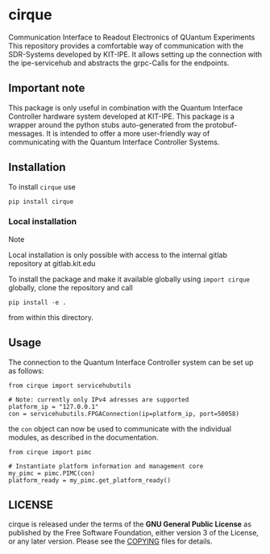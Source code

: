 # cirque
Communication Interface to Readout Electronics of QUantum Experiments
This repository provides a comfortable way of communication with the SDR-Systems developed by KIT-IPE.
It allows setting up the connection with the ipe-servicehub and abstracts the grpc-Calls for the endpoints.

## Important note
This package is only useful in combination with the Quantum Interface Controller hardware system developed at KIT-IPE.
This package is a wrapper around the python stubs auto-generated from the protobuf-messages. It is intended to offer a more user-friendly way of communicating with the Quantum Interface Controller Systems.

## Installation

To install `cirque` use

```shell
pip install cirque
```

### Local installation

> [!note]
> Local installation is only possible with access to the internal gitlab repository at gitlab.kit.edu

To install the package and make it available globally using `import cirque` globally, clone the repository and call
```shell
pip install -e .
```
from within this directory.


## Usage

The connection to the Quantum Interface Controller system can be set up as follows:

```shell
from cirque import servicehubutils

# Note: currently only IPv4 adresses are supported
platform_ip = "127.0.0.1"
con = servicehubutils.FPGAConnection(ip=platform_ip, port=50058)
```

the `con` object can now be used to communicate with the individual modules, as described in the documentation.

```shell
from cirque import pimc

# Instantiate platform information and management core
my_pimc = pimc.PIMC(con)
platform_ready = my_pimc.get_platform_ready()
```


## LICENSE
cirque is released under the terms of the **GNU General Public License** as published by the Free Software Foundation, either version 3 of the License, or any later version.
Please see the [COPYING](COPYING) files for details.
